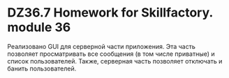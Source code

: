 # DZ36.7 Homework for Skillfactory. module 36

Реализовано GUI для серверной части приложения. Эта часть позволяет просматривать все сообщения (в том числе приватные) и список пользователей. Также, серверная часть позволяет отключать и банить пользователей.


